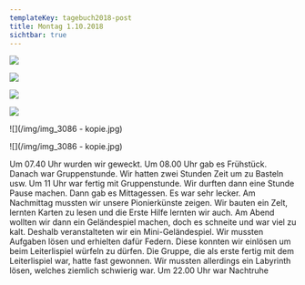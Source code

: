 ```yaml
---
templateKey: tagebuch2018-post
title: Montag 1.10.2018
sichtbar: true
---
```

![](/img/img_3185.jpg)

![](/img/img_3179.jpg)

![](/img/img_3165.jpg)

![](/img/img_3109.jpg)

![](/img/img_3086 - kopie.jpg)

![](/img/img_3086 - kopie.jpg)

Um 07.40 Uhr wurden wir geweckt. Um 08.00 Uhr gab es Frühstück. Danach war Gruppenstunde. Wir hatten zwei Stunden Zeit um zu Basteln usw. Um 11 Uhr war fertig mit Gruppenstunde. Wir durften dann eine Stunde Pause machen. Dann gab es Mittagessen. Es war sehr lecker. Am Nachmittag mussten wir unsere Pionierkünste zeigen. Wir bauten ein Zelt, lernten Karten zu lesen und die Erste Hilfe lernten wir auch. Am Abend wollten wir dann ein Geländespiel machen, doch es schneite und war viel zu kalt. Deshalb veranstalteten wir ein Mini-Geländespiel. Wir mussten Aufgaben lösen und erhielten dafür Federn. Diese konnten wir einlösen um beim Leiterlispiel würfeln zu dürfen. Die Gruppe, die als erste fertig mit dem Leiterlispiel war, hatte fast gewonnen. Wir mussten allerdings ein Labyrinth lösen, welches ziemlich schwierig war. Um 22.00 Uhr war Nachtruhe
